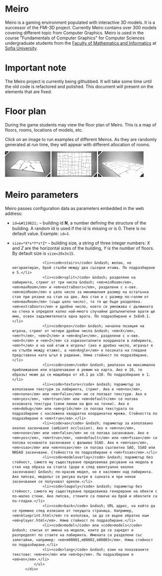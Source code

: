 
# Meiro
Meiro is a gaming environment populated with interactive 3D models.
It is a successor of the FMI-3D project. Currently Meiro contains
over 300 models covering different topic from Computer Graphics.
Meiro is used in the course "Fundamentals of Computer Graphics" for
Computer Sciences undergraduate students from the
[Faculty of Mathematics and Informatics](https://www.fmi.uni-sofia.bg/en) at
[Sofia University](https://www.uni-sofia.bg/index.php/eng). 

# Important note
The Meiro project is currently being githubbed. It will take some
time until the old code is refactored and polished. This document
will present on the elements that are fixed.

# Floor plan
During the game students may view the floor plan of Meiro. This is
a map of floors, rooms, locations of models, etc.

Click on an image to run examples of different Meiros. As they are
randomly generated at run time, they will appear with different 
allocation of rooms.

[<img src="images/snapshots/floor-plan-1.jpg" width="150">](https://boytchev.github.io/meiro/blueprint.html?zoom=3)
[<img src="images/snapshots/floor-plan-2.jpg" width="150">](https://boytchev.github.io/meiro/blueprint.html?size=40x1x60&rooms=200&zoom=3)
[<img src="images/snapshots/floor-plan-3.jpg" width="150">](https://boytchev.github.io/meiro/blueprint.html?size=40x10x60&rooms=200&zoom=3&pos=20x6x15x1&split=3x5x0.1)

# Meiro parameters

Meiro passes configuration data as parameters embedded in the web address:

* `id=&#119821;` &ndash; building id &#119821;, a number defining the structure of the building. A random id is used if the id is missing or is 0. There is no default value. Example: `id=3`.

* `size=*X*x*Y*x*Z*` &ndash; building size, a string of three integer numbers: *X* and *Z* are the horizontal sizes of the building, *Y* is the number of floors. By default size is `size=20x3x15`.

					<li><code>stairs</code> &ndash; желан, но негарантиран, брой стълби между два съседни етажа. По подразбиране е 5.</li>
					<li><code>split</code> &ndash; разделяне на лабиринта, стринг от три числа &ndash; <em>minRoom</em>, <em>maxRoom</em> и <em>extraDoors</em>, разделени с x-ове. <em>minRoom</em> е цяло число за минималния размер на остатъчна стая при рязане на стая на две. Ако стая е с размер по-голям от <em>maxRoom</em> (също цяло число), то тя ще бъде разделена. <em>extraDoors</em> е дробно число, което се умножава с дължината на стена и определя колко най-много случайни допълнителни врати ще има, освен задължителната една врата. По подразбиране е 3x8x0.1.</li>
					<li><code>pos</code> &ndash; начална позиция на играча, стринг от четири дробни числа &ndash; <em>X</em>, <em>Y</em>, <em>Z</em> и <em>Angle</em>, разделени с x-ове. <em>X</em> и <em>Z</em> са хоризонталните координати в лабиринта, <em>Y</em> е на кой етаж е играчът (ако е дробно число, играчът е на стълби между етажи), а <em>Angle</em> е посоката на гледане представена като ъгъл в радиани. Няма стойност по подразбиране.</li>
					<li><code>zoom</code> &ndash; диапазон на максимално приближаване или отдалечаване в режим на карта. Ако е 10, то образът може да се мащабира от x0.1 до x10. По подразбиране е 1.</li>
					<li><code>texture</code> &ndash; параметър за използвани текстури за лабиринта, стринг. Ако е <em>no</em>, <em>none</em> или <em>false</em> не се ползват текстури. Ако е <em>yes</em>, <em>true</em> или <em>default</em> се ползва основната текстура (сини линии на фон на точки). Ако е <em>debug</em> или <em>grid</em> се ползва текстурата по подразбиране с насложена квадратна координатна мрежа. Стойността по подразбиране е <em>true</em>.</li>
					<li><code>ao</code> &ndash; параметър за използвано околно засенчване (ambient occlusion). Ако е <em>no</em>, <em>none</em> или <em>false</em> не се ползва засенчване. Ако е <em>yes</em>, <em>true</em>, <em>default</em> или <em>fssao</em> се ползва основното засенчване с фалшиво SSAO. Ако е <em>sao</em>, <em>ssao</em> или <em>nnsao</em> се ползва съответно SAO, SSAO или NNSAO засенчване. Стойността по подразбиране е <em>fssao</em>.</li>
					<li><code>modeloverlay</code> &ndash; параметър без стойност, самото му съществуване предизвиква рисуване на модела в стая над образа на стаята (дори и след евентуално околно засенчване) &ndash; по-красив модел, но е насложен над лабиринта. Ако липсва, моделът се рисува вътре в сцената и при някои засенчвания се получават ореоли.</li>
					<li><code>lowpoly</code> &ndash; параметър без стойност, самото му съществуване предизвиква генериране на обекти с по-малко стени. Ако липсва, стените са повече на брой и обектите са по-гладки.</li>
					<li><code>back</code> &ndash; URL адрес, на който да се премине след излизане от текущата страница. Например, <em>blueprint.html</em> го използва, за да се върне обратно към <em>player.html</em>. Няма стойност по подразбиране.</li>
					<li><code>model</code> или <code>models</code> &ndash; списък от имена на модели, които да се заредят и разпределят по стаите на лабиринта. Имената са разделени със запетайки, например: <em>m00001,m00002,m00003</em>. Няма стойност по подразбиране.</li>
					<li><code>lang</code> &ndash; език на показваните текстове: <em>en</em> или <em>bg</em>. По подразбиране е <em>en</em>.</li>
				</ul>
			</div>
